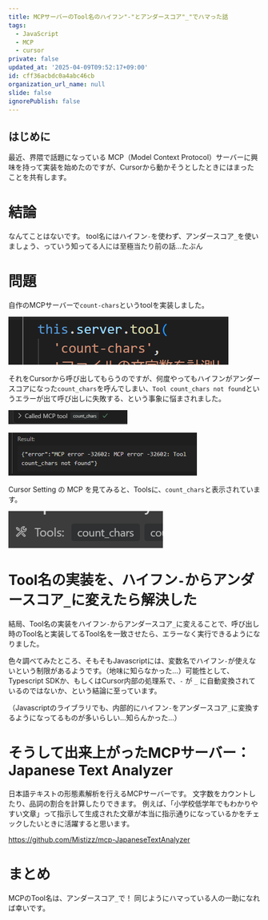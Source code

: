 ```yaml
---
title: MCPサーバーのTool名のハイフン"-"とアンダースコア"_"でハマった話
tags:
  - JavaScript
  - MCP
  - cursor
private: false
updated_at: '2025-04-09T09:52:17+09:00'
id: cff36acbdc0a4abc46cb
organization_url_name: null
slide: false
ignorePublish: false
---
```


## はじめに

最近、界隈で話題になっている MCP（Model Context Protocol）サーバーに興味を持って実装を始めたのですが、Cursorから動かそうとしたときにはまったことを共有します。

# 結論

なんてことはないです。
tool名にはハイフン`-`を使わず、アンダースコア`_`を使いましょう、っていう知ってる人には至極当たり前の話…たぶん


# 問題

自作のMCPサーバーで`count-chars`というtoolを実装しました。

![count-chars](https://github.com/Mistizz/public-zenn-article/blob/main/images/mcptoolname_04.png?raw=true)

それをCursorから呼び出してもらうのですが、何度やってもハイフンがアンダースコアになった`count_chars`を呼んでしまい、`Tool count_chars not found`というエラーが出て呼び出しに失敗する、という事象に悩まされました。

![実行](https://github.com/Mistizz/public-zenn-article/blob/main/images/mcptoolname_01.png?raw=true)

![エラー](https://github.com/Mistizz/public-zenn-article/blob/main/images/mcptoolname_02.png?raw=true)

Cursor Setting の MCP を見てみると、Toolsに、`count_chars`と表示されています。

![tool読み込み](https://github.com/Mistizz/public-zenn-article/blob/main/images/mcptoolname_03.png?raw=true)


# Tool名の実装を、ハイフン`-`からアンダースコア`_`に変えたら解決した

結局、Tool名の実装をハイフン`-`からアンダースコア`_`に変えることで、呼び出し時のTool名と実装してるTool名を一致させたら、エラーなく実行できるようになりました。

色々調べてみたところ、そもそもJavascriptには、変数名でハイフン`-`が使えないという制限があるようです。（地味に知らなかった…）可能性として、Typescript SDKか、もしくはCursor内部の処理系で、`-` が `_` に自動変換されているのではないか、という結論に至っています。

（Javascriptのライブラリでも、内部的にハイフン`-`をアンダースコア`_`に変換するようになってるものが多いらしい…知らんかった…）

# そうして出来上がったMCPサーバー：Japanese Text Analyzer

日本語テキストの形態素解析を行えるMCPサーバーです。
文字数をカウントしたり、品詞の割合を計算したりできます。
例えば、「小学校低学年でもわかりやすい文章」って指示して生成された文章が本当に指示通りになっているかをチェックしたいときに活躍すると思います。

https://github.com/Mistizz/mcp-JapaneseTextAnalyzer

# まとめ

MCPのTool名は、アンダースコア`_`で！
同じようにハマっている人の一助になれば幸いです。




